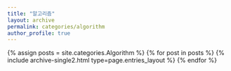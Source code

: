 ```yaml
---
title: "알고리즘"
layout: archive
permalink: categories/algorithm
author_profile: true
---
```


{% assign posts = site.categories.Algorithm %}
{% for post in posts %} {% include archive-single2.html type=page.entries_layout %} {% endfor %}